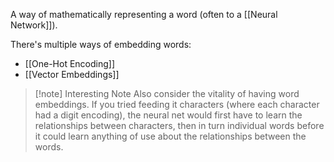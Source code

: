 A way of mathematically representing a word (often to a [[Neural Network]]). 

There's multiple ways of embedding words:
- [[One-Hot Encoding]]
- [[Vector Embeddings]]

> [!note] Interesting Note
> Also consider the vitality of having word embeddings. If you tried feeding it characters (where each character had a digit encoding), the neural net would first have to learn the relationships between characters, then in turn individual words before it could learn anything of use about the relationships between the words.

